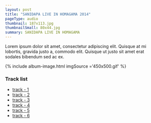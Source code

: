 ```yaml
---
layout: post
title: "SANIDAPA LIVE IN HOMAGAMA 2014"
pageType: audio
thumbnail: 187x113.jpg
thumbnailSmall: 80x44.jpg
summary: SANIDAPA LIVE IN HOMAGAMA
---
```


Lorem ipsum dolor sit amet, consectetur adipiscing elit. Quisque at mi lobortis, gravida justo a, commodo elit. Quisque ut justo sit amet erat sodales bibendum sed ac ex.

{% include album-image.html imgSource ='450x500.gif' %}

### Track list 

- [track - 1 ](#)
- [track - 2 ](#)
- [track - 3 ](#)
- [track - 4 ](#)
- [track - 5 ](#)
- [track - 6 ](#)
